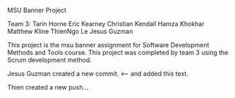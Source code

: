 MSU Banner Project

Team 3:
Tarin Horne
Eric Kearney
Christian Kendall
Hamza Khokhar
Matthew Kline
ThienNgo Le
Jesus Guzman

This project is the msu banner assignment for Software Development Methods and Tools course. This project was completed by team 3 using the Scrum development method. 

Jesus Guzman created a new commit. <-- and added this text.

Thien created a new push...